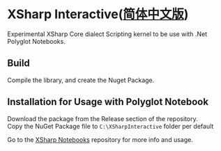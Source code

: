 # XSharp Interactive([简体中文版](README_CN.md))

Experimental XSharp Core dialect Scripting kernel to be use with .Net Polyglot Notebooks.

## Build

Compile the library, and create the Nuget Package.

## Installation for Usage with Polyglot Notebook

Download the package from the Release section of the repository.  
Copy the NuGet Package file to `C:\XSharpInteractive` folder per default

Go to the [XSharp Notebooks](https://github.com/X-Sharp/xsharp-notebooks) repository for more info and usage.
